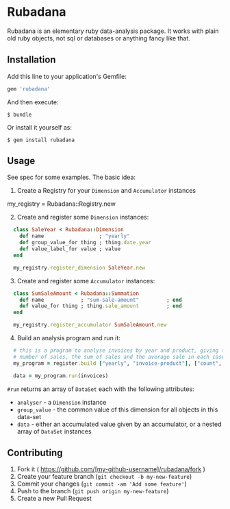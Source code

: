 # Rubadana

Rubadana is an elementary ruby data-analysis package. It works with plain old ruby objects, not sql or databases or anything fancy like that.

## Installation

Add this line to your application's Gemfile:

```ruby
gem 'rubadana'
```

And then execute:

    $ bundle

Or install it yourself as:

    $ gem install rubadana

## Usage

See spec for some examples. The basic idea:

1. Create a Registry for your `Dimension` and `Accumulator` instances

my_registry = Rubadana::Registry.new

2. Create and register some `Dimension` instances:

```ruby
  class SaleYear < Rubadana::Dimension
    def name                  ; "yearly"                                        ; end
    def group_value_for thing ; thing.date.year                                 ; end
    def value_label_for value ; value                                           ; end
  end

  my_registry.register_dimension SaleYear.new
```

3. Create and register some `Accumulator` instances:

```ruby
  class SumSaleAmount < Rubadana::Summation
    def name            ; "sum-sale-amount"         ; end
    def value_for thing ; thing.sale_amount         ; end
  end

  my_registry.register_accumulator SumSaleAmount.new
```

4. Build an analysis program and run it:

```ruby
  # this is a program to analyse invoices by year and product, giving the
  # number of sales, the sum of sales and the average sale in each case
  my_program = register.build ["yearly", "invoice-product"], ["count", "sum-sale-amount", "avg-sale-amount"]

  data = my_program.run(invoices)
```

`#run` returns an array of `DataSet` each with the following attributes:

* `analyser`    - a `Dimension` instance
* `group_value` - the common value of this dimension for all objects in this data-set
* `data`        - either an accumulated value given by an accumulator, or a nested array of `DataSet` instances


## Contributing

1. Fork it ( https://github.com/[my-github-username]/rubadana/fork )
2. Create your feature branch (`git checkout -b my-new-feature`)
3. Commit your changes (`git commit -am 'Add some feature'`)
4. Push to the branch (`git push origin my-new-feature`)
5. Create a new Pull Request
